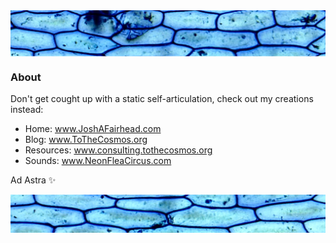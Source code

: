 <img align="center" src="https://github.com/Joshfairhead/Joshfairhead/blob/master/OnionBanner.png"/>


### About

Don't get cought up with a static self-articulation, check out my creations instead:

- Home: www.JoshAFairhead.com 
- Blog: www.ToTheCosmos.org
- Resources: www.consulting.tothecosmos.org 
- Sounds: www.NeonFleaCircus.com

Ad Astra ✨ 




<!--
**Joshfairhead/Joshfairhead** is a ✨ _special_ ✨ repository because its `README.md` (this file) appears on your GitHub profile.

Here are some ideas to get you started:

- 🔭 I’m currently working on ...
- 🌱 I’m currently learning ...
- 👯 I’m looking to collaborate on ...
- 🤔 I’m looking for help with ...
- 💬 Ask me about ...
- 📫 How to reach me: ...
- 😄 Pronouns: ...
- ⚡ Fun fact: ...
-->
<img align="center" src="https://github.com/Joshfairhead/Joshfairhead/blob/master/OnionBannerBottom.png"/>
